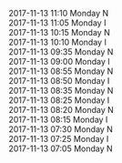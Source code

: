 2017-11-13 11:10 Monday  N  
2017-11-13 11:05 Monday  I  
2017-11-13 10:15 Monday  N  
2017-11-13 10:10 Monday  I  
2017-11-13 09:35 Monday  N  
2017-11-13 09:00 Monday  I  
2017-11-13 08:55 Monday  N  
2017-11-13 08:50 Monday  I  
2017-11-13 08:35 Monday  N  
2017-11-13 08:25 Monday  I  
2017-11-13 08:20 Monday  N  
2017-11-13 08:15 Monday  I  
2017-11-13 07:30 Monday  N  
2017-11-13 07:25 Monday  I  
2017-11-13 07:05 Monday  N  
